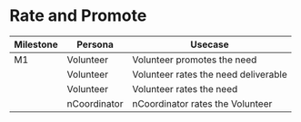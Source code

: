 # Rate and Promote

| Milestone | Persona      | Usecase                              |
| --------- | ------------ | ------------------------------------ |
| M1        | Volunteer    | Volunteer promotes the need          |
|           | Volunteer    | Volunteer rates the need deliverable |
|           | Volunteer    | Volunteer rates the need             |
|           | nCoordinator | nCoordinator rates the Volunteer     |

